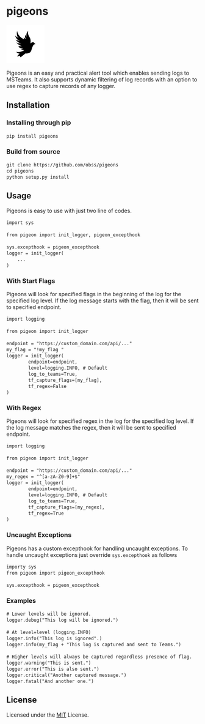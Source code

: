# pigeons

![](assets/logo.png)

Pigeons is an easy and practical alert tool which enables sending logs to MSTeams. 
It also supports dynamic filtering of log records with an option to use 
regex to capture records of any logger.

## Installation

### Installing through pip

    pip install pigeons

### Build from source
    
    git clone https://github.com/obss/pigeons
    cd pigeons
    python setup.py install

## Usage
Pigeons is easy to use with just two line of codes.
    
    import sys

    from pigeon import init_logger, pigeon_excepthook

    sys.excepthook = pigeon_excepthook
    logger = init_logger(
        ...
    )


### With Start Flags
Pigeons will look for specified flags in the beginning of the log for 
the specified log level. If the log message starts with the flag, then
it will be sent to specified endpoint.

    import logging

    from pigeon import init_logger

    endpoint = "https://custom_domain.com/api/..."
    my_flag = "!my_flag "
    logger = init_logger(
            endpoint=endpoint,
            level=logging.INFO, # Default
            log_to_teams=True,
            tf_capture_flags=[my_flag],
            tf_regex=False
    )

### With Regex
Pigeons will look for specified regex in the log for the specified log level. 
If the log message matches the regex, then it will be sent to specified endpoint.

    import logging

    from pigeon import init_logger

    endpoint = "https://custom_domain.com/api/..."
    my_regex = "^[a-zA-Z0-9]+$"
    logger = init_logger(
            endpoint=endpoint,
            level=logging.INFO, # Default
            log_to_teams=True,
            tf_capture_flags=[my_regex],
            tf_regex=True
    )

### Uncaught Exceptions

Pigeons has a custom excepthook for handling uncaught exceptions.
To handle uncaught exceptions just override `sys.excepthook` as follows

    importy sys
    from pigeon import pigeon_excepthook

    sys.excepthook = pigeon_excepthook

### Examples

    # Lower levels will be ignored.
    logger.debug("This log will be ignored.")
    
    # At level=level (logging.INFO)
    logger.info("This log is ignored".)
    logger.info(my_flag + "This log is captured and sent to Teams.")
    
    # Higher levels will always be captured regardless presence of flag.    
    logger.warning("This is sent.")
    logger.error("This is also sent.")
    logger.critical("Another captured message.")
    logger.fatal("And another one.")

## License

Licensed under the [MIT](LICENSE) License.